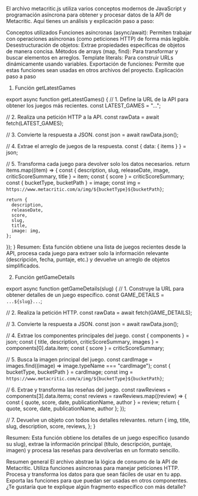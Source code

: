 El archivo metacritic.js utiliza varios conceptos modernos de JavaScript y programación asíncrona para obtener y procesar datos de la API de Metacritic. Aquí tienes un análisis y explicación paso a paso:

Conceptos utilizados
Funciones asíncronas (async/await): Permiten trabajar con operaciones asíncronas (como peticiones HTTP) de forma más legible.
Desestructuración de objetos: Extrae propiedades específicas de objetos de manera concisa.
Métodos de arrays (map, find): Para transformar y buscar elementos en arreglos.
Template literals: Para construir URLs dinámicamente usando variables.
Exportación de funciones: Permite que estas funciones sean usadas en otros archivos del proyecto.
Explicación paso a paso

1. Función getLatestGames

export async function getLatestGames() {
// 1. Define la URL de la API para obtener los juegos más recientes.
const LATEST_GAMES = "...";

// 2. Realiza una petición HTTP a la API.
const rawData = await fetch(LATEST_GAMES);

// 3. Convierte la respuesta a JSON.
const json = await rawData.json();

// 4. Extrae el arreglo de juegos de la respuesta.
const { data: { items } } = json;

// 5. Transforma cada juego para devolver solo los datos necesarios.
return items.map((item) => {
const { description, slug, releaseDate, image, criticScoreSummary, title } = item;
const { score } = criticScoreSummary;
const { bucketType, bucketPath } = image;
const img = `https://www.metacritic.com/a/img/${bucketType}${bucketPath}`;

    return {
      description,
      releaseDate,
      score,
      slug,
      title,
      image: img,
    };

});
}
Resumen:
Esta función obtiene una lista de juegos recientes desde la API, procesa cada juego para extraer solo la información relevante (descripción, fecha, puntaje, etc.) y devuelve un arreglo de objetos simplificados.

2. Función getGameDetails

export async function getGameDetails(slug) {
// 1. Construye la URL para obtener detalles de un juego específico.
const GAME_DETAILS = `...${slug}...`;

// 2. Realiza la petición HTTP.
const rawData = await fetch(GAME_DETAILS);

// 3. Convierte la respuesta a JSON.
const json = await rawData.json();

// 4. Extrae los componentes principales del juego.
const { components } = json;
const { title, description, criticScoreSummary, images } = components[0].data.item;
const { score } = criticScoreSummary;

// 5. Busca la imagen principal del juego.
const cardImage = images.find((image) => image.typeName === "cardImage");
const { bucketType, bucketPath } = cardImage;
const img = `https://www.metacritic.com/a/img/${bucketType}${bucketPath}`;

// 6. Extrae y transforma las reseñas del juego.
const rawReviews = components[3].data.items;
const reviews = rawReviews.map((review) => {
const { quote, score, date, publicationName, author } = review;
return { quote, score, date, publicationName, author };
});

// 7. Devuelve un objeto con todos los detalles relevantes.
return {
img,
title,
slug,
description,
score,
reviews,
};
}

Resumen:
Esta función obtiene los detalles de un juego específico (usando su slug), extrae la información principal (título, descripción, puntaje, imagen) y procesa las reseñas para devolverlas en un formato sencillo.

Resumen general
El archivo abstrae la lógica de consumo de la API de Metacritic.
Utiliza funciones asíncronas para manejar peticiones HTTP.
Procesa y transforma los datos para que sean fáciles de usar en tu app.
Exporta las funciones para que puedan ser usadas en otros componentes.
¿Te gustaría que te explique algún fragmento específico con más detalle?
